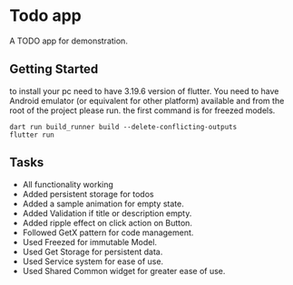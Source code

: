 # Todo app

A TODO app for demonstration.

## Getting Started

to install your pc need to have 3.19.6 version of flutter. You need to have Android emulator (or equivalent for other platform) available and from the root of the project please run. the first command is for freezed models.

```
dart run build_runner build --delete-conflicting-outputs
flutter run
```

## Tasks
- All functionality working
- Added persistent storage for todos
- Added a sample animation for empty state.
- Added Validation if title or description empty.
- Added ripple effect on click action on Button.
- Followed GetX pattern for code management.
- Used Freezed for immutable Model.
- Used Get Storage for persistent data.
- Used Service system for ease of use.
- Used Shared Common widget for greater ease of use.